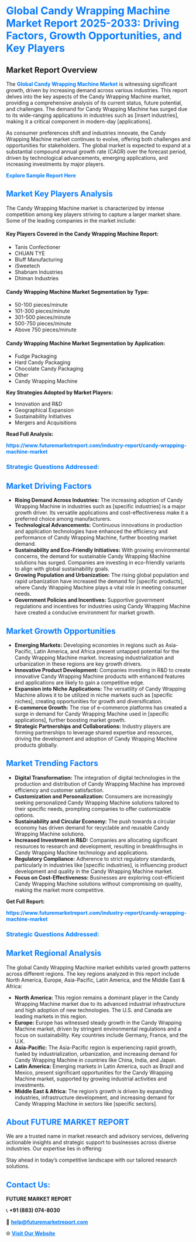 <h1 style="color: #007BFF;">Global Candy Wrapping Machine Market Report 2025-2033: Driving Factors, Growth Opportunities, and Key Players</h1>

<section id="overview">
<h2>Market Report Overview</h2>
<p>The <a href="https://www.futuremarketreport.com/industry-report/candy-wrapping-machine-market" style="color: #007BFF; text-decoration: none;"><strong>Global Candy Wrapping Machine Market</strong></a> is witnessing significant growth, driven by increasing demand across various industries. This report delves into the key aspects of the Candy Wrapping Machine market, providing a comprehensive analysis of its current status, future potential, and challenges. The demand for Candy Wrapping Machine has surged due to its wide-ranging applications in industries such as [insert industries], making it a critical component in modern-day [applications].</p>
<p>As consumer preferences shift and industries innovate, the Candy Wrapping Machine market continues to evolve, offering both challenges and opportunities for stakeholders. The global market is expected to expand at a substantial compound annual growth rate (CAGR) over the forecast period, driven by technological advancements, emerging applications, and increasing investments by major players.</p>
</section>

<section id="overview">
<p><a href="https://www.futuremarketreport.com/request-sample/reportId=127955" style="color: #007BFF; text-decoration: none;"><strong>Explore Sample Report Here</strong></a></p>
</section>

<section id="key-players">
<h2 style="color: #007BFF;">Market Key Players Analysis</h2>
<p>The Candy Wrapping Machine market is characterized by intense competition among key players striving to capture a larger market share. Some of the leading companies in the market include:</p>
<h4>Key Players Covered in the Candy Wrapping Machine Report:</h4>
<ul><li>Tanis Confectioner</li><li>CHUAN TYE</li><li>Bluff Manufacturing</li><li>iSweetech</li><li>Shabnam Industries</li><li>Dhiman Industries</li></ul>
<h4>Candy Wrapping Machine Market Segmentation by Type:</h4>
<ul><li>50-100 pieces/minute</li><li>101-300 pieces/minute</li><li>301-500 pieces/minute</li><li>500-750 pieces/minute</li><li>Above 750 pieces/minute</li></ul>

<h4>Candy Wrapping Machine Market Segmentation by Application:</h4>
<ul><li>Fudge Packaging</li><li>Hard Candy Packaging</li><li>Chocolate Candy Packaging</li><li>Other</li><li>Candy Wrapping Machine</li></ul>
<p><strong>Key Strategies Adopted by Market Players:</strong></p>
<ul>
<li>Innovation and R&D</li>
<li>Geographical Expansion</li>
<li>Sustainability Initiatives</li>
<li>Mergers and Acquisitions</li>
</ul>
</section>

<section>
<p><strong>Read Full Analysis: </strong></p><a href="https://www.futuremarketreport.com/industry-report/candy-wrapping-machine-market" style="color: #007BFF; text-decoration: none;"><strong>https://www.futuremarketreport.com/industry-report/candy-wrapping-machine-market</strong></a>
<h3 style="color: #007BFF;">Strategic Questions Addressed:</h3>
</section>

<section id="driving-factors">
<h2 style="color: #007BFF;">Market Driving Factors</h2>
<ul>
<li><strong>Rising Demand Across Industries:</strong> The increasing adoption of Candy Wrapping Machine in industries such as [specific industries] is a major growth driver. Its versatile applications and cost-effectiveness make it a preferred choice among manufacturers.</li>
<li><strong>Technological Advancements:</strong> Continuous innovations in production and application technologies have enhanced the efficiency and performance of Candy Wrapping Machine, further boosting market demand.</li>
<li><strong>Sustainability and Eco-Friendly Initiatives:</strong> With growing environmental concerns, the demand for sustainable Candy Wrapping Machine solutions has surged. Companies are investing in eco-friendly variants to align with global sustainability goals.</li>
<li><strong>Growing Population and Urbanization:</strong> The rising global population and rapid urbanization have increased the demand for [specific products], where Candy Wrapping Machine plays a vital role in meeting consumer needs.</li>
<li><strong>Government Policies and Incentives:</strong> Supportive government regulations and incentives for industries using Candy Wrapping Machine have created a conducive environment for market growth.</li>
</ul>
</section>

<section id="growth-opportunities">
<h2 style="color: #007BFF;">Market Growth Opportunities</h2>
<ul>
<li><strong>Emerging Markets:</strong> Developing economies in regions such as Asia-Pacific, Latin America, and Africa present untapped potential for the Candy Wrapping Machine market. Increasing industrialization and urbanization in these regions are key growth drivers.</li>
<li><strong>Innovative Product Development:</strong> Companies investing in R&D to create innovative Candy Wrapping Machine products with enhanced features and applications are likely to gain a competitive edge.</li>
<li><strong>Expansion into Niche Applications:</strong> The versatility of Candy Wrapping Machine allows it to be utilized in niche markets such as [specific niches], creating opportunities for growth and diversification.</li>
<li><strong>E-commerce Growth:</strong> The rise of e-commerce platforms has created a surge in demand for Candy Wrapping Machine used in [specific applications], further boosting market growth.</li>
<li><strong>Strategic Partnerships and Collaborations:</strong> Industry players are forming partnerships to leverage shared expertise and resources, driving the development and adoption of Candy Wrapping Machine products globally.</li>
</ul>
</section>

<section id="trending-factors">
<h2 style="color: #007BFF;">Market Trending Factors</h2>
<ul>
<li><strong>Digital Transformation:</strong> The integration of digital technologies in the production and distribution of Candy Wrapping Machine has improved efficiency and customer satisfaction.</li>
<li><strong>Customization and Personalization:</strong> Consumers are increasingly seeking personalized Candy Wrapping Machine solutions tailored to their specific needs, prompting companies to offer customizable options.</li>
<li><strong>Sustainability and Circular Economy:</strong> The push towards a circular economy has driven demand for recyclable and reusable Candy Wrapping Machine solutions.</li>
<li><strong>Increased Investment in R&D:</strong> Companies are allocating significant resources to research and development, resulting in breakthroughs in Candy Wrapping Machine technology and applications.</li>
<li><strong>Regulatory Compliance:</strong> Adherence to strict regulatory standards, particularly in industries like [specific industries], is influencing product development and quality in the Candy Wrapping Machine market.</li>
<li><strong>Focus on Cost-Effectiveness:</strong> Businesses are exploring cost-efficient Candy Wrapping Machine solutions without compromising on quality, making the market more competitive.</li>
</ul>
</section>

<section>
<p><strong>Get Full Report: </strong></p><a href="https://www.futuremarketreport.com/industry-report/candy-wrapping-machine-market" style="color: #007BFF; text-decoration: none;"><strong>https://www.futuremarketreport.com/industry-report/candy-wrapping-machine-market</strong></a>
<h3 style="color: #007BFF;">Strategic Questions Addressed:</h3>
</section>


<section id="regional-analysis">
<h2 style="color: #007BFF;">Market Regional Analysis</h2>
<p>The global Candy Wrapping Machine market exhibits varied growth patterns across different regions. The key regions analyzed in this report include North America, Europe, Asia-Pacific, Latin America, and the Middle East & Africa:</p>
<ul>
<li><strong>North America:</strong> This region remains a dominant player in the Candy Wrapping Machine market due to its advanced industrial infrastructure and high adoption of new technologies. The U.S. and Canada are leading markets in this region.</li>
<li><strong>Europe:</strong> Europe has witnessed steady growth in the Candy Wrapping Machine market, driven by stringent environmental regulations and a focus on sustainability. Key countries include Germany, France, and the U.K.</li>
<li><strong>Asia-Pacific:</strong> The Asia-Pacific region is experiencing rapid growth, fueled by industrialization, urbanization, and increasing demand for Candy Wrapping Machine in countries like China, India, and Japan.</li>
<li><strong>Latin America:</strong> Emerging markets in Latin America, such as Brazil and Mexico, present significant opportunities for the Candy Wrapping Machine market, supported by growing industrial activities and investments.</li>
<li><strong>Middle East & Africa:</strong> The region’s growth is driven by expanding industries, infrastructure development, and increasing demand for Candy Wrapping Machine in sectors like [specific sectors].</li>
</ul>
</section>

<footer>
<h2 style="color: #007BFF;">About FUTURE MARKET REPORT</h2>
<p>We are a trusted name in market research and advisory services, delivering actionable insights and strategic support to businesses across diverse industries. Our expertise lies in offering:</p>

<p>Stay ahead in today’s competitive landscape with our tailored research solutions.</p>

<h2 style="color: #007BFF;">Contact Us:</h2>
<p><strong>FUTURE MARKET REPORT</strong></p>
<p>📞 <strong>+91 (883) 074-8030</strong></p>
<p>📧 <strong><a href="mailto:help@futuremarketreport.com" style="color: #007BFF;">help@futuremarketreport.com</a></strong></p>
<p>🌐 <strong><a href="https://www.futuremarketreport.com/" style="color: #007BFF;">Visit Our Website</a></strong></p>
</footer>